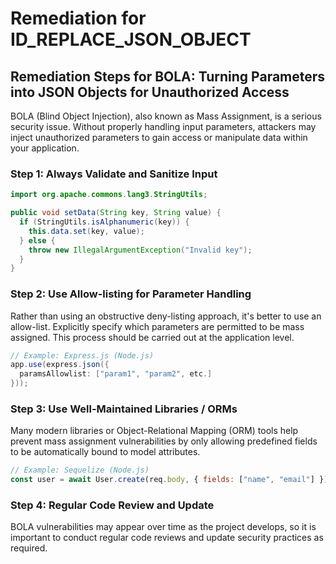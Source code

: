 # Remediation for ID_REPLACE_JSON_OBJECT

## Remediation Steps for BOLA: Turning Parameters into JSON Objects for Unauthorized Access
BOLA (Blind Object Injection), also known as Mass Assignment, is a serious security issue. Without properly handling input parameters, attackers may inject unauthorized parameters to gain access or manipulate data within your application.

### Step 1: Always Validate and Sanitize Input
```java
import org.apache.commons.lang3.StringUtils;

public void setData(String key, String value) {
  if (StringUtils.isAlphanumeric(key)) {
    this.data.set(key, value);
  } else {
    throw new IllegalArgumentException("Invalid key");
  }
}
```

### Step 2: Use Allow-listing for Parameter Handling
Rather than using an obstructive deny-listing approach, it's better to use an allow-list. Explicitly specify which parameters are permitted to be mass assigned. This process should be carried out at the application level.

```java
// Example: Express.js (Node.js)
app.use(express.json({
  paramsAllowlist: ["param1", "param2", etc.]
}));
```

### Step 3: Use Well-Maintained Libraries / ORMs
Many modern libraries or Object-Relational Mapping (ORM) tools help prevent mass assignment vulnerabilities by only allowing predefined fields to be automatically bound to model attributes.

```javascript
// Example: Sequelize (Node.js)
const user = await User.create(req.body, { fields: ["name", "email"] });
```

### Step 4: Regular Code Review and Update
BOLA vulnerabilities may appear over time as the project develops, so it is important to conduct regular code reviews and update security practices as required.